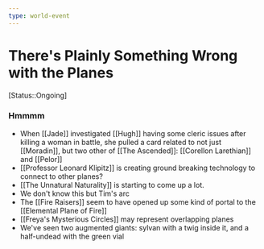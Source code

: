 ```yaml
---
type: world-event
---
```


# There's Plainly Something Wrong with the Planes
[Status::Ongoing]

### Hmmmm
* When [[Jade]] investigated [[Hugh]] having some cleric issues after killing a woman in battle, she pulled a card related to not just [[Moradin]], but two other of [[The Ascended]]: [[Corellon Larethian]] and [[Pelor]] 
* [[Professor Leonard Klipitz]] is creating ground breaking technology to connect to other planes?
* [[The Unnatural Naturality]] is starting to come up a lot. 
* We don't know this but Tim's arc
* The [[Fire Raisers]] seem to have opened up some kind of portal to the [[Elemental Plane of Fire]]
* [[Freya's Mysterious Circles]] may represent overlapping planes
* We've seen two augmented giants: sylvan with a twig inside it, and a half-undead with the green vial